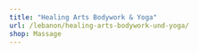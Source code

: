 ```yaml
---
title: "Healing Arts Bodywork & Yoga"
url: /lebanon/healing-arts-bodywork-und-yoga/
shop: Massage
---
```

